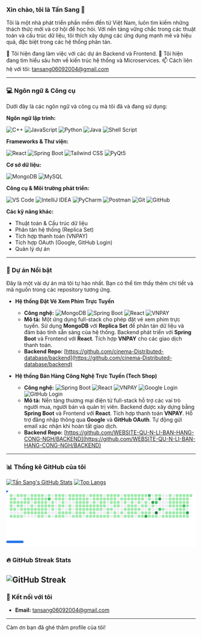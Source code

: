 ### Xin chào, tôi là Tấn Sang 👋

Tôi là một nhà phát triển phần mềm đến từ Việt Nam, luôn tìm kiếm những thách thức mới và cơ hội để học hỏi. Với nền tảng vững chắc trong các thuật toán và cấu trúc dữ liệu, tôi thích xây dựng các ứng dụng mạnh mẽ và hiệu quả, đặc biệt trong các hệ thống phân tán.

🔭 Tôi hiện đang làm việc với các dự án Backend và Frontend.
🌱 Tôi hiện đang tìm hiểu sâu hơn về kiến trúc hệ thống và Microservices.
📫 Cách liên hệ với tôi: tansang06092004@gmail.com

---

### 💻 Ngôn ngữ & Công cụ

Dưới đây là các ngôn ngữ và công cụ mà tôi đã và đang sử dụng:

**Ngôn ngữ lập trình:**
<p align="left">
  <img src="https://img.shields.io/badge/C%2B%2B-00599C?style=for-the-badge&logo=c%2B%2B&logoColor=white" alt="C++" />
  <img src="https://img.shields.io/badge/JavaScript-F7DF1E?style=for-the-badge&logo=javascript&logoColor=black" alt="JavaScript" />
  <img src="https://img.shields.io/badge/Python-3776AB?style=for-the-badge&logo=python&logoColor=white" alt="Python" />
  <img src="https://img.shields.io/badge/Java-007396?style=for-the-badge&logo=java&logoColor=white" alt="Java" />
  <img src="https://img.shields.io/badge/Shell_Script-121011?style=for-the-badge&logo=gnu-bash&logoColor=white" alt="Shell Script" />
</p>

**Frameworks & Thư viện:**
<p align="left">
  <img src="https://img.shields.io/badge/React-61DAFB?style=for-the-badge&logo=react&logoColor=black" alt="React" />
  <img src="https://img.shields.io/badge/Spring_Boot-6DB33F?style=for-the-badge&logo=spring-boot&logoColor=white" alt="Spring Boot" />
  <img src="https://img.shields.io/badge/Tailwind_CSS-06B6D4?style=for-the-badge&logo=tailwind-css&logoColor=white" alt="Tailwind CSS" />
  <img src="https://img.shields.io/badge/PyQt-41CD24?style=for-the-badge&logo=qt&logoColor=white" alt="PyQt5" />
</p>

**Cơ sở dữ liệu:**
<p align="left">
  <img src="https://img.shields.io/badge/MongoDB-47A248?style=for-the-badge&logo=mongodb&logoColor=white" alt="MongoDB" />
  <img src="https://img.shields.io/badge/MySQL-4479A1?style=for-the-badge&logo=mysql&logoColor=white" alt="MySQL" />
</p>

**Công cụ & Môi trường phát triển:**
<p align="left">
  <img src="https://img.shields.io/badge/VS_Code-007ACC?style=for-the-badge&logo=visual-studio-code&logoColor=white" alt="VS Code" />
  <img src="https://img.shields.io/badge/IntelliJ_IDEA-000000?style=for-the-badge&logo=intellij-idea&logoColor=white" alt="IntelliJ IDEA" />
  <img src="https://img.shields.io/badge/PyCharm-000000?style=for-the-badge&logo=pycharm&logoColor=white" alt="PyCharm" />
  <img src="https://img.shields.io/badge/Postman-FF6C37?style=for-the-badge&logo=postman&logoColor=white" alt="Postman" />
  <img src="https://img.shields.io/badge/Git-F05032?style=for-the-badge&logo=git&logoColor=white" alt="Git" />
  <img src="https://img.shields.io/badge/GitHub-181717?style=for-the-badge&logo=github&logoColor=white" alt="GitHub" />
</p>

**Các kỹ năng khác:**
* Thuật toán & Cấu trúc dữ liệu
* Phân tán hệ thống (Replica Set)
* Tích hợp thanh toán (VNPAY)
* Tích hợp OAuth (Google, GitHub Login)
* Quản lý dự án

---

### 🚀 Dự án Nổi bật

Đây là một vài dự án mà tôi tự hào nhất. Bạn có thể tìm thấy thêm chi tiết và mã nguồn trong các repository tương ứng.

* **Hệ thống Đặt Vé Xem Phim Trực Tuyến**
    * **Công nghệ:** <img src="https://img.shields.io/badge/MongoDB-47A248?style=for-the-badge&logo=mongodb&logoColor=white" alt="MongoDB" /> <img src="https://img.shields.io/badge/Spring_Boot-6DB33F?style=for-the-badge&logo=spring-boot&logoColor=white" alt="Spring Boot" /> <img src="https://img.shields.io/badge/React-61DAFB?style=for-the-badge&logo=react&logoColor=black" alt="React" /> <img src="https://img.shields.io/badge/VNPAY-0099D6?style=for-the-badge&logo=vnpay&logoColor=white" alt="VNPAY" />
    * **Mô tả:** Một ứng dụng full-stack cho phép đặt vé xem phim trực tuyến. Sử dụng **MongoDB** với **Replica Set** để phân tán dữ liệu và đảm bảo tính sẵn sàng của hệ thống. Backend phát triển với **Spring Boot** và Frontend với **React**. Tích hợp **VNPAY** cho các giao dịch thanh toán.
    * **Backend Repo:** [https://github.com/cinema-Distributed-database/backend](https://github.com/cinema-Distributed-database/backend)

* **Hệ thống Bán Hàng Công Nghệ Trực Tuyến (Tech Shop)**
    * **Công nghệ:** <img src="https://img.shields.io/badge/Spring_Boot-6DB33F?style=for-the-badge&logo=spring-boot&logoColor=white" alt="Spring Boot" /> <img src="https://img.shields.io/badge/React-61DAFB?style=for-the-badge&logo=react&logoColor=black" alt="React" /> <img src="https://img.shields.io/badge/VNPAY-0099D6?style=for-the-badge&logo=vnpay&logoColor=white" alt="VNPAY" /> <img src="https://img.shields.io/badge/Google-4285F4?style=for-the-badge&logo=google&logoColor=white" alt="Google Login" /> <img src="https://img.shields.io/badge/GitHub-181717?style=for-the-badge&logo=github&logoColor=white" alt="GitHub Login" />
    * **Mô tả:** Nền tảng thương mại điện tử full-stack hỗ trợ các vai trò người mua, người bán và quản trị viên. Backend được xây dựng bằng **Spring Boot** và Frontend với **React**. Tích hợp thanh toán **VNPAY**. Hỗ trợ đăng nhập thông qua **Google** và **GitHub OAuth**. Tự động gửi email xác nhận khi hoàn tất giao dịch.
    * **Backend Repo:** [https://github.com/WEBSITE-QU-N-LI-BAN-HANG-CONG-NGH/BACKEND](https://github.com/WEBSITE-QU-N-LI-BAN-HANG-CONG-NGH/BACKEND)

---

### 📊 Thống kê GitHub của tôi

[![Tấn Sang's GitHub Stats](https://github-readme-stats.vercel.app/api?username=sangvirgo&show_icons=true&theme=dark&hide_title=true)](https://github.com/sangvirgo)
[![Top Langs](https://github-readme-stats.vercel.app/api/top-langs/?username=sangvirgo&layout=compact&theme=dark&hide_title=true)](https://github.com/sangvirgo)

<picture>
  <source
    media="(prefers-color-scheme: dark)"
    srcset="images/breakout-dark.svg"
  />
  <source
    media="(prefers-color-scheme: light)"
    srcset="images/breakout-light.svg"
  />
  <img alt="Breakout Game" src="images/breakout-light.svg" />
</picture>

### 🔥 GitHub Streak Stats
![GitHub Streak](https://streak-stats.demolab.com/?user=sangvirgo&theme=dark&hide_border=true&stroke=0000&background=0D1117&ring=e05397&fire=e05397&currStreakLabel=e05397)
---

### 🔗 Kết nối với tôi
* **Email:** tansang06092004@gmail.com

---

Cảm ơn bạn đã ghé thăm profile của tôi!
